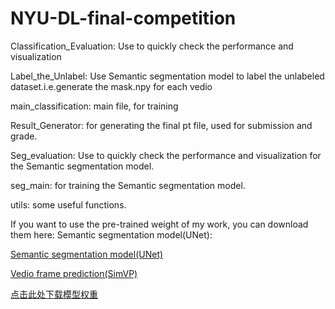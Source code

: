 # NYU-DL-final-competition
Classification_Evaluation: Use to quickly check the performance and visualization

Label_the_Unlabel: Use Semantic segmentation model to label the unlabeled dataset.i.e.generate the mask.npy for each vedio

main_classification: main file, for training

Result_Generator: for generating the final pt file, used for submission and grade.

Seg_evaluation: Use to quickly check the performance and visualization for the Semantic segmentation model.

seg_main: for training the Semantic segmentation model.

utils: some useful functions.

If you want to use the pre-trained weight of my work, you can download them here:
Semantic segmentation model(UNet):

[Semantic segmentation model(UNet)](https://drive.google.com/file/d/1pGPOE57lN367BO2R_0nXfuJARZlRyAJG/view?usp=drive_link)

[Vedio frame prediction(SimVP)](https://drive.google.com/file/d/1AGg9HCztwAbeBx8fEY1-gm8wE2pa-nqD/view?usp=sharing)

[点击此处下载模型权重](https://drive.google.com/your_link)
